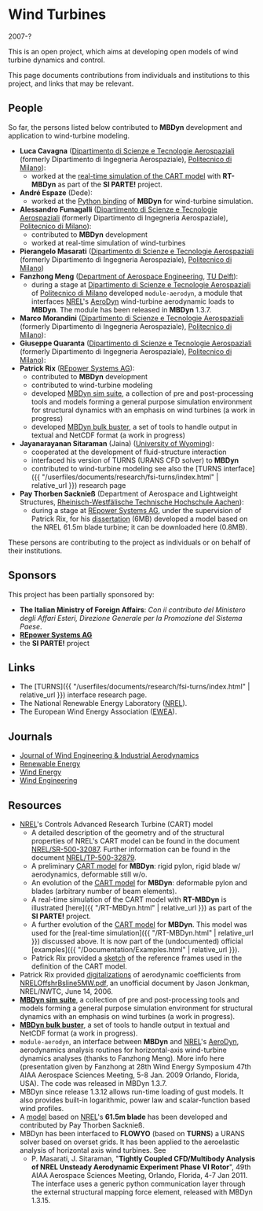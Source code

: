 ---
---
# Wind Turbines 

2007-?

This is an open project, which aims at developing open models of wind turbine dynamics and control. 

This page documents contributions from individuals and institutions to this project, and links that may be relevant. 

## People

So far, the persons listed below contributed to **MBDyn** development and application to wind-turbine modeling. 
* **Luca Cavagna**
  ([Dipartimento di Scienze e Tecnologie Aerospaziali](https://www.aero.polimi.it/) (formerly Dipartimento di Ingegneria Aerospaziale),
  [Politecnico di Milano](https://www.polimi.it)): 
  * worked at the [real-time simulation of the CART model](https://www.mbdyn.org/?RT-MBDyn) with **RT-MBDyn** as part of the **SI PARTE!** project. 
* **André Espaze** (Dede): 
  * worked at the [Python binding](http://mbdynsimsuite.sourceforge.net/project_doc/api/html/mbdyn-module.html) of **MBDyn** for wind-turbine simulation. 
* **Alessandro Fumagalli**
  ([Dipartimento di Scienze e Tecnologie Aerospaziali](https://www.aero.polimi.it/) (formerly Dipartimento di Ingegneria Aerospaziale), 
  [Politecnico di Milano](https://www.polimi.it)): 
  * contributed to **MBDyn** development 
  * worked at real-time simulation of wind-turbines 
* **Pierangelo Masarati**
  ([Dipartimento di Scienze e Tecnologie Aerospaziali](https://www.aero.polimi.it/) (formerly Dipartimento di Ingegneria Aerospaziale), 
  [Politecnico di Milano](https://www.polimi.it))
* **Fanzhong Meng** 
  ([Department of Aerospace Engineering](http://www.lr.tudelft.nl/), [TU Delft](http://www.tudelft.nl/)): 
  * during a stage at [Dipartimento di Scienze e Tecnologie Aerospaziali](https://www.aero.polimi.it/) of [Politecnico di Milano](https://www.polimi.it) developed `module-aerodyn`, 
    a module that interfaces [NREL](http://www.nrel.gov/)'s [AeroDyn](http://wind.nrel.gov/designcodes/simulators/aerodyn/) wind-turbine aerodynamic loads to **MBDyn**. The module has been released in **MBDyn** 1.3.7. 
* **Marco Morandini**
  ([Dipartimento di Scienze e Tecnologie Aerospaziali](https://www.aero.polimi.it/) (formerly Dipartimento di Ingegneria Aerospaziale), 
  [Politecnico di Milano](https://www.polimi.it)): 
* **Giuseppe Quaranta**
  ([Dipartimento di Scienze e Tecnologie Aerospaziali](https://www.aero.polimi.it/) (formerly Dipartimento di Ingegneria Aerospaziale), 
  [Politecnico di Milano](https://www.polimi.it)): 
* **Patrick Rix** ([REpower Systems AG](http://www.repower.de/)): 
  * contributed to **MBDyn** development 
  * contributed to wind-turbine modeling 
  * developed [MBDyn sim suite](http://mbdynsimsuite.sourceforge.net/), a collection of pre and post-processing tools and models forming a general purpose simulation environment for structural dynamics with an emphasis on wind turbines (a work in progress) 
  * developed <u>MBDyn bulk buster</u>, a set of tools to handle output in textual and NetCDF format (a work in progress) 
* **Jayanarayanan Sitaraman** (Jaina) ([University of Wyoming](http://www.uwyo.edu/)): 
  * cooperated at the development of fluid-structure interaction 
  * interfaced his version of TURNS (URANS CFD solver) to **MBDyn** 
  * contributed to wind-turbine modeling see also the 
    [TURNS interface]({{ "/userfiles/documents/research/fsi-turns/index.html" | relative_url }}) research page 
* **Pay Thorben Sacknieß** 
  (Department of Aerospace and Lightweight Structures, 
  [Rheinisch-Westfälische Technische Hochschule Aachen](http://www.rwth-aachen.de/go/id/hi/)): 
  * during a stage at [REpower Systems AG](http://www.repower.de/), 
  under the supervision of Patrick Rix, for his [dissertation](https://github.com/mmorandi/MBDyn-web/raw/main//userfiles/research/windturbine/DA-2010-02.pdf) (6MB) developed a model based on the NREL 61.5m blade turbine; it can be downloaded here (0.8MB). 

These persons are contributing to the project as individuals or on behalf of their institutions. 

## Sponsors

This project has been partially sponsored by: 

* **The Italian Ministry of Foreign Affairs**: _Con il contributo del Ministero degli Affari Esteri, Direzione Generale per la Promozione del Sistema Paese_. 
* [**REpower Systems AG**](http://www.repower.de/)
* the **SI PARTE!** project 

## Links
* The [TURNS]({{ "/userfiles/documents/research/fsi-turns/index.html" | relative_url }}) interface research page. 
* The National Renewable Energy Laboratory ([NREL](http://www.nrel.gov/)). 
* The European Wind Energy Association ([EWEA](http://www.ewea.org/)). 

## Journals
* [Journal of Wind Engineering & Industrial Aerodynamics](http://www.journals.elsevier.com/journal-of-wind-engineering-and-industrial-aerodynamics/)
* [Renewable Energy](http://www.journals.elsevier.com/renewable-energy/) 
* [Wind Energy](http://onlinelibrary.wiley.com/journal/10.1002/%28ISSN%291099-1824) 
* [Wind Engineering](http://www.multi-science.co.uk/windeng.htm)

## Resources
* [NREL](http://www.nrel.gov/)'s Controls Advanced Research Turbine (CART) model 
  * A detailed description of the geometry and of the structural properties of NREL's CART model can be 
    found in the document [NREL/SR-500-32087](http://www.nrel.gov/docs/fy04osti/32087.pdf). 
    Further information can be found in the document [NREL/TP-500-32879](http://www.nrel.gov/docs/fy03osti/32879.pdf). 
  * A preliminary [CART model](https://github.com/mmorandi/MBDyn-web/raw/main/userfiles/documents/examples/cart.zip) for **MBDyn**: rigid pylon, rigid blade w/ aerodynamics, deformable still w/o. 
  * An evolution of the [CART model](https://github.com/mmorandi/MBDyn-web/raw/main/userfiles/documents/examples/cart-0001.zip) for **MBDyn**: deformable pylon and blades (arbitrary number of beam elements). 
  * A real-time simulation of the CART model with **RT-MBDyn** is illustrated [here]({{ "/RT-MBDyn.html" | relative_url }}) 
    as part of the **SI PARTE!** project. 
  * A further evolution of the 
    [CART model](https://github.com/mmorandi/MBDyn-web/raw/main/userfiles/documents/examples/cart0.tar.gz) 
    for **MBDyn**. This model was used for the [real-time simulation]({{ "/RT-MBDyn.html" | relative_url }}) 
    discussed above. It is now part of the (undocumented) official [examples]({{ "/Documentation/Examples.html" | relative_url }}). 
  * Patrick Rix provided a [sketch](https://github.com/mmorandi/MBDyn-web/raw/main/userfiles/documents/research/windturbine/CART0_TURBINE_ReferenceFrames_Sketch_2012-08-23.pdf) of the reference frames used in the definition of the CART model. 
* Patrick Rix provided [digitalizations](http://lists.mbdyn.org/pipermail/mbdyn-users/attachments/20070308/25ce82ad/airfoils_c81.obj)
  of aerodynamic coefficients from [NRELOffshrBsline5MW.pdf](http://www.ieawind.org/AnnexXXIIISecure/Subtask_2S_docs/OC3Files/BaselineTurbine/NRELOffshrBsline5MW.pdf),
  an unofficial document by Jason Jonkman, NREL/NWTC, June 14, 2006. 
* [**MBDyn sim suite**](http://mbdynsimsuite.sourceforge.net/), a collection of pre and post-processing tools and models forming a general purpose simulation environment for structural dynamics with an emphasis on wind turbines (a work in progress). 
* [**MBDyn bulk buster**](https://github.com/mmorandi/MBDyn-web/raw/main/userfiles/research/windturbine/mbdyn_bulk_buster-1.0.1_Pierangelo.zip), a set of tools to handle output in textual and NetCDF format (a work in progress). 
* `module-aerodyn`, an interface between **MBDyn** and [NREL](http://www.nrel.gov/)'s [AeroDyn](http://wind.nrel.gov/designcodes/simulators/aerodyn/), aerodynamics analysis routines for horizontal-axis wind-turbine dynamics analyses (thanks to Fanzhong Meng). More info here (presentation given by Fanzhong at 28th Wind Energy Symposium 47th AIAA Aerospace Sciences Meeting, 5-8 Jan. 2009 Orlando, Florida, USA). The code was released in MBDyn 1.3.7. 
* MBDyn since release 1.3.12 allows run-time loading of gust models. It also provides built-in logarithmic, power law and scalar-function based wind profiles. 
* A [model](https://github.com/mmorandi/MBDyn-web/raw/main/userfiles/research/windturbine/MBDyn_model_NREL61.5.zip) 
  based on [NREL](http://www.nrel.gov/)'s **61.5m blade** has been developed and contributed by Pay Thorben Sacknieß. 
* MBDyn has been interfaced to **FLOWYO** (based on **TURNS**) a URANS solver based on overset grids. It has been applied to the aeroelastic analysis of horizontal axis wind turbines. See 
  * P. Masarati, J. Sitaraman, "**Tightly Coupled CFD/Multibody Analysis of NREL Unsteady Aerodynamic Experiment Phase VI Rotor**", 49th AIAA Aerospace Sciences Meeting, Orlando, Florida, 4-7 Jan 2011. 
    The interface uses a generic python communication layer through the external structural mapping force element, released with MBDyn 1.3.15. 
